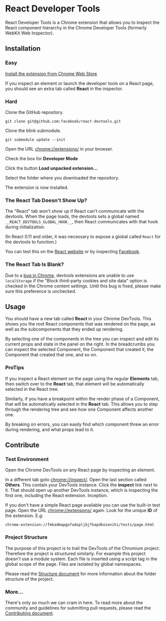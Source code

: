 # React Developer Tools

React Developer Tools is a Chrome extension that allows you to inspect the React
component hierarchy in the Chrome Developer Tools (formerly WebKit Web
Inspector).

## Installation

### Easy

[Install the extension from Chrome Web Store](https://chrome.google.com/webstore/detail/react-developer-tools/fmkadmapgofadopljbjfkapdkoienihi)

If you inspect an element or launch the developer tools on a React page, you
should see an extra tab called **React** in the inspector.

### Hard

Clone the GitHub repository.

```
git clone git@github.com:facebook/react-devtools.git
```

Clone the blink submodule.

```
git submodule update --init
```

Open the URL [chrome://extensions/](chrome://extensions/) in your browser.

Check the box for **Developer Mode**

Click the button **Load unpacked extension...**

Select the folder where you downloaded the repository.

The extension is now installed.

### The React Tab Doesn't Show Up?

The "React" tab won't show up if React can't communicate with the
devtools. When the page loads, the devtools sets a global named
`__REACT_DEVTOOLS_GLOBAL_HOOK__`, then React communicates with that
hook during initialization.

(In React 0.11 and older, it was necessary to expose a global called `React`
for the devtools to function.)

You can test this on the [React website](http://facebook.github.io/react/)
or by inspecting [Facebook](https://www.facebook.com/).

### The React Tab Is Blank?

Due to a [bug in Chrome](https://code.google.com/p/chromium/issues/detail?id=319328),
devtools extensions are unable to use `localStorage` if the "Block third-party
cookies and site data" option is checked in the Chrome content settings. Until
this bug is fixed, please make sure this preference is unchecked.

## Usage

You should have a new tab called **React** in your Chrome DevTools. This shows
you the root React components that was rendered on the page, as well as the
subcomponents that they ended up rendering.

By selecting one of the components in the tree you can inspect and edit its
current props and state in the panel on the right. In the breadcrumbs you can
inspect the selected Component, the Component that created it, the Component
that created that one, and so on.

### ProTips

If you inspect a React element on the page using the regular **Elements** tab,
then switch over to the **React** tab, that element will be automatically
selected in the React tree.

Similarly, if you have a breakpoint within the render phase of a Component, that
will be automatically selected in the **React** tab. This allows you to step
through the rendering tree and see how one Component affects another one.

By breaking on errors, you can easily find which component threw an error during
rendering, and what props lead to it.

## Contribute

### Test Environment

Open the Chrome DevTools on any React page by inspecting an element.

In a different tab goto [chrome://inspect/](chrome://inspect/). Open the last
section called **Others**. This contain your DevTools instance. Click the
**inspect** link next to it. That should open up another DevTools instance,
which is inspecting the first one, including the React extension. Inception.

If you don't have a simple React page available you can use the built-in test
page. Open the URL [chrome://extensions/](chrome://extensions/) again. Look for
the unique **ID** of the extension. E.g:

```
chrome-extension://fmkadmapgofadopljbjfkapdkoienihi/tests/page.html
```

### Project Structure

The purpose of this project is to trail the DevTools of the Chromium project.
Therefore the project is structured similarly. For example this project
doesn't use a module system. Each file is inserted using a script tag in the
global scope of the page. Files are isolated by global namespaces.

Please read the [Structure document](STRUCTURE.md) for more information about
the folder structure of the project.

### More…

There's only so much we can cram in here. To read more about the community and
guidelines for submitting pull requests, please read the [Contributing document](CONTRIBUTING.md).

